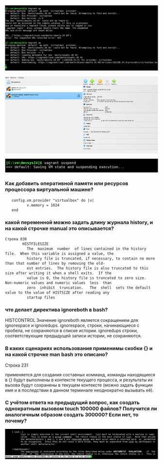 ![screnshot#1](https://github.com/nak2nak/devops-netology/blob/main/img/3-1-001.png)

![screnshot#2](https://github.com/nak2nak/devops-netology/blob/main/img/3-1-002.png)

![screnshot#2](https://github.com/nak2nak/devops-netology/blob/main/img/3-1-003.png)
### Как добавить оперативной памяти или ресурсов процессора виртуальной машине?
       config.vm.provider "virtualbox" do |v|
              v.memory = 1024
       end

### какой переменной можно задать длину журнала history, и на какой строчке manual это описывается?
    Строка 836
            HISTFILESIZE
              The  maximum  number  of lines contained in the history file.  When this variable is assigned a value, the
              history file is truncated, if necessary, to contain no more than that number of lines by removing the old‐
              est entries.  The history file is also truncated to this size after writing it when a shell exits.  If the
              value is 0, the history file is truncated to zero size.  Non-numeric values and numeric values  less  than
              zero  inhibit  truncation.   The  shell  sets the default value to the value of HISTSIZE after reading any
              startup files

### что делает директива ignoreboth в bash?
HISTCONTROL
Значение ignoreboth является сокращением для ignorespace и ignoredups.
ignorespace, строки, начинающиеся с пробела, не сохраняются в списке истории. 
ignoredups строки, соответствующие предыдущей записи истории, не сохраняются. 

### В каких сценариях использования применимы скобки {} и на какой строчке man bash это описано?
Строка 231


применяется для создания составных комманд, команды находящиеся в {} будут выполнены в контексте текущего процесса, и результаты их вызова будут сохранены в текущем контексте (можно задать функции имя и в последствии в данном терминале неоднократно вызывать её).    
    


### С учётом ответа на предыдущий вопрос, как создать однократным вызовом touch 100000 файлов? Получится ли аналогичным образом создать 300000? Если нет, то почему?
![screnshot#1](https://github.com/nak2nak/devops-netology/blob/main/img/3-1-004.png)
    